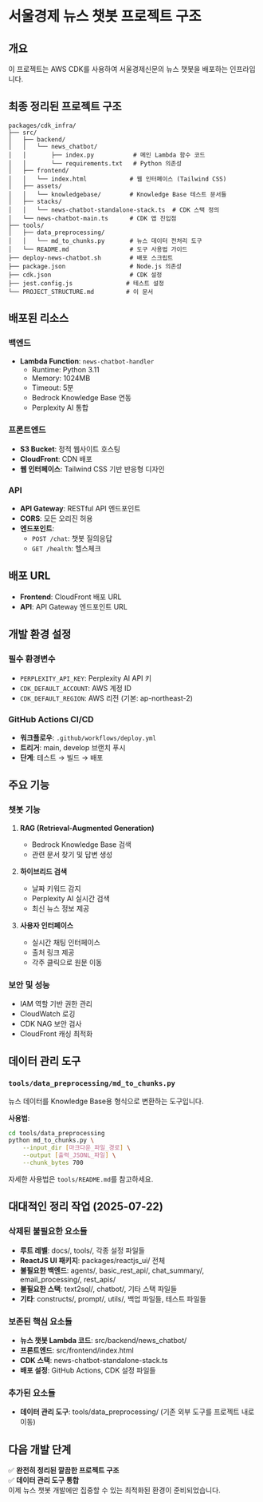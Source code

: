 # 서울경제 뉴스 챗봇 프로젝트 구조

## 개요
이 프로젝트는 AWS CDK를 사용하여 서울경제신문의 뉴스 챗봇을 배포하는 인프라입니다.

## 최종 정리된 프로젝트 구조

```
packages/cdk_infra/
├── src/
│   ├── backend/
│   │   └── news_chatbot/
│   │       ├── index.py           # 메인 Lambda 함수 코드
│   │       └── requirements.txt   # Python 의존성
│   ├── frontend/
│   │   └── index.html            # 웹 인터페이스 (Tailwind CSS)
│   ├── assets/
│   │   └── knowledgebase/        # Knowledge Base 테스트 문서들
│   ├── stacks/
│   │   └── news-chatbot-standalone-stack.ts  # CDK 스택 정의
│   └── news-chatbot-main.ts      # CDK 앱 진입점
├── tools/
│   ├── data_preprocessing/
│   │   └── md_to_chunks.py       # 뉴스 데이터 전처리 도구
│   └── README.md                 # 도구 사용법 가이드
├── deploy-news-chatbot.sh        # 배포 스크립트
├── package.json                  # Node.js 의존성
├── cdk.json                      # CDK 설정
├── jest.config.js               # 테스트 설정
└── PROJECT_STRUCTURE.md         # 이 문서
```

## 배포된 리소스

### 백엔드
- **Lambda Function**: `news-chatbot-handler`
  - Runtime: Python 3.11
  - Memory: 1024MB
  - Timeout: 5분
  - Bedrock Knowledge Base 연동
  - Perplexity AI 통합

### 프론트엔드
- **S3 Bucket**: 정적 웹사이트 호스팅
- **CloudFront**: CDN 배포
- **웹 인터페이스**: Tailwind CSS 기반 반응형 디자인

### API
- **API Gateway**: RESTful API 엔드포인트
- **CORS**: 모든 오리진 허용
- **엔드포인트**:
  - `POST /chat`: 챗봇 질의응답
  - `GET /health`: 헬스체크

## 배포 URL
- **Frontend**: CloudFront 배포 URL
- **API**: API Gateway 엔드포인트 URL

## 개발 환경 설정

### 필수 환경변수
- `PERPLEXITY_API_KEY`: Perplexity AI API 키
- `CDK_DEFAULT_ACCOUNT`: AWS 계정 ID
- `CDK_DEFAULT_REGION`: AWS 리전 (기본: ap-northeast-2)

### GitHub Actions CI/CD
- **워크플로우**: `.github/workflows/deploy.yml`
- **트리거**: main, develop 브랜치 푸시
- **단계**: 테스트 → 빌드 → 배포

## 주요 기능

### 챗봇 기능
1. **RAG (Retrieval-Augmented Generation)**
   - Bedrock Knowledge Base 검색
   - 관련 문서 찾기 및 답변 생성

2. **하이브리드 검색**
   - 날짜 키워드 감지
   - Perplexity AI 실시간 검색
   - 최신 뉴스 정보 제공

3. **사용자 인터페이스**
   - 실시간 채팅 인터페이스
   - 출처 링크 제공
   - 각주 클릭으로 원문 이동

### 보안 및 성능
- IAM 역할 기반 권한 관리
- CloudWatch 로깅
- CDK NAG 보안 검사
- CloudFront 캐싱 최적화

## 데이터 관리 도구

### `tools/data_preprocessing/md_to_chunks.py`
뉴스 데이터를 Knowledge Base용 형식으로 변환하는 도구입니다.

**사용법**:
```bash
cd tools/data_preprocessing
python md_to_chunks.py \
    --input_dir [마크다운_파일_경로] \
    --output [출력_JSONL_파일] \
    --chunk_bytes 700
```

자세한 사용법은 `tools/README.md`를 참고하세요.

## 대대적인 정리 작업 (2025-07-22)

### 삭제된 불필요한 요소들
- **루트 레벨**: docs/, tools/, 각종 설정 파일들
- **ReactJS UI 패키지**: packages/reactjs_ui/ 전체
- **불필요한 백엔드**: agents/, basic_rest_api/, chat_summary/, email_processing/, rest_apis/
- **불필요한 스택**: text2sql/, chatbot/, 기타 스택 파일들
- **기타**: constructs/, prompt/, utils/, 백업 파일들, 테스트 파일들

### 보존된 핵심 요소들
- **뉴스 챗봇 Lambda 코드**: src/backend/news_chatbot/
- **프론트엔드**: src/frontend/index.html
- **CDK 스택**: news-chatbot-standalone-stack.ts
- **배포 설정**: GitHub Actions, CDK 설정 파일들

### 추가된 요소들
- **데이터 관리 도구**: tools/data_preprocessing/ (기존 외부 도구를 프로젝트 내로 이동)

## 다음 개발 단계
✅ **완전히 정리된 깔끔한 프로젝트 구조**  
✅ **데이터 관리 도구 통합**  
이제 뉴스 챗봇 개발에만 집중할 수 있는 최적화된 환경이 준비되었습니다.